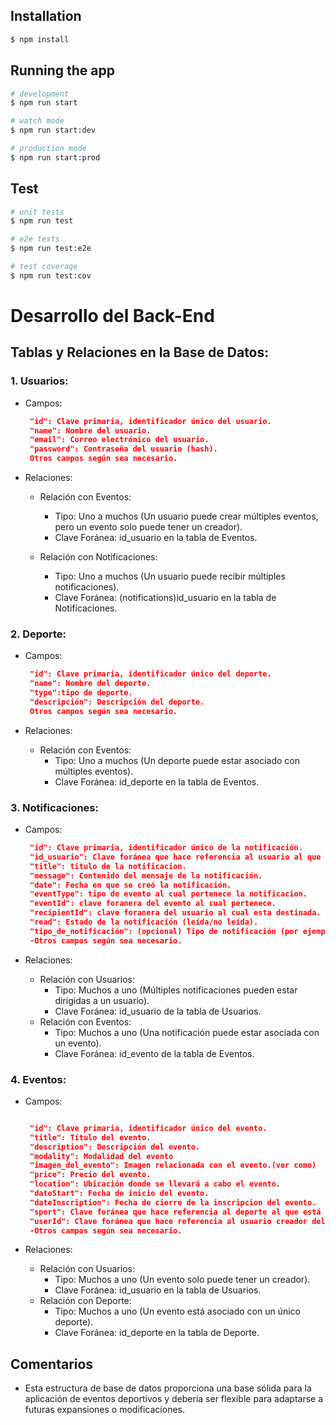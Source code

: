 ## Installation

```bash
$ npm install
```

## Running the app

```bash
# development
$ npm run start

# watch mode
$ npm run start:dev

# production mode
$ npm run start:prod
```

## Test

```bash
# unit tests
$ npm run test

# e2e tests
$ npm run test:e2e

# test coverage
$ npm run test:cov
```

# Desarrollo del Back-End

## Tablas y Relaciones en la Base de Datos:

### 1. Usuarios:

- Campos:

  ```JSON
   "id": Clave primaria, identificador único del usuario.
   "name": Nombre del usuario.
   "email": Correo electrónico del usuario.
   "password": Contraseña del usuario (hash).
   Otros campos según sea necesario.
  ```

- Relaciones:

  - Relación con Eventos:

    - Tipo: Uno a muchos (Un usuario puede crear múltiples eventos, pero un evento solo puede tener un creador).
    - Clave Foránea: id_usuario en la tabla de Eventos.

  - Relación con Notificaciones:
    - Tipo: Uno a muchos (Un usuario puede recibir múltiples notificaciones).
    - Clave Foránea: (notifications)id_usuario en la tabla de Notificaciones.

### 2. Deporte:

- Campos:

  ```JSON
   "id": Clave primaria, identificador único del deporte.
   "name": Nombre del deporte.
   "type":tipo de deporte.
   "descripción": Descripción del deporte.
   Otros campos según sea necesario.
  ```

- Relaciones:
  - Relación con Eventos:
    - Tipo: Uno a muchos (Un deporte puede estar asociado con múltiples eventos).
    - Clave Foránea: id_deporte en la tabla de Eventos.

### 3. Notificaciones:

- Campos:

  ```JSON
   "id": Clave primaria, identificador único de la notificación.
   "id_usuario": Clave foránea que hace referencia al usuario al que se dirige la notificación.
   "title": titulo de la notificacion.
   "message": Contenido del mensaje de la notificación.
   "date": Fecha en que se creó la notificación.
   "eventType": tipo de evento al cual pertenece la notificacion.
   "eventId": clave foranera del evento al cual pertenece.
   "recipientId": clave foranera del usuario al cual esta destinada.
   "read": Estado de la notificación (leída/no leída).
   "tipo_de_notificación": (opcional) Tipo de notificación (por ejemplo, tipo de evento relacionado).
   -Otros campos según sea necesario.
  ```

- Relaciones:

  - Relación con Usuarios:
    - Tipo: Muchos a uno (Múltiples notificaciones pueden estar dirigidas a un usuario).
    - Clave Foránea: id_usuario de la tabla de Usuarios.
  - Relación con Eventos:
    - Tipo: Muchos a uno (Una notificación puede estar asociada con un evento).
    - Clave Foránea: id_evento de la tabla de Eventos.

### 4. Eventos:

- Campos:

  ```JSON

   "id": Clave primaria, identificador único del evento.
   "title": Título del evento.
   "description": Descripción del evento.
   "modality": Modalidad del evento
   "imagen_del_evento": Imagen relacionada con el evento.(ver como)
   "price": Precio del evento.
   "location": Ubicación donde se llevará a cabo el evento.
   "dateStart": Fecha de inicio del evento.
   "dateInscription": Fecha de cierre de la inscripcion del evento.
   "sport": Clave foránea que hace referencia al deporte al que está asociado el evento.
   "userId": Clave foránea que hace referencia al usuario creador del evento.
   -Otros campos según sea necesario.
  ```

- Relaciones:
  - Relación con Usuarios:
    - Tipo: Muchos a uno (Un evento solo puede tener un creador).
    - Clave Foránea: id_usuario en la tabla de Usuarios.
  - Relación con Deporte:
    - Tipo: Muchos a uno (Un evento está asociado con un único deporte).
    - Clave Foránea: id_deporte en la tabla de Deporte.

## Comentarios

- Esta estructura de base de datos proporciona una base sólida para la aplicación de eventos deportivos y debería ser flexible para adaptarse a futuras expansiones o modificaciones.
